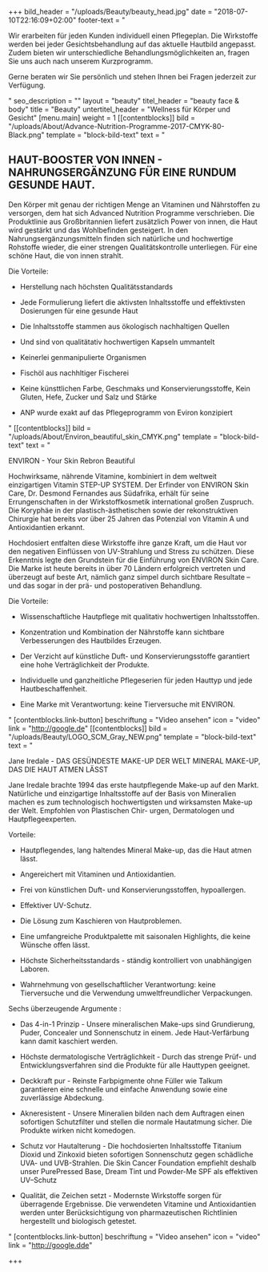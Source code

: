 +++
bild_header = "/uploads/Beauty/beauty_head.jpg"
date = "2018-07-10T22:16:09+02:00"
footer-text = "<p>Wir erarbeiten für jeden Kunden individuell einen Pflegeplan. Die Wirkstoffe werden bei jeder Gesichtsbehandlung auf das aktuelle Hautbild angepasst. Zudem bieten wir unterschiedliche Behandlungsmöglichkeiten an, fragen Sie uns auch nach unserem Kurzprogramm. </p><p>Gerne beraten wir Sie persönlich und stehen Ihnen bei Fragen jederzeit zur Verfügung.</p>"
seo_description = ""
layout = "beauty"
titel_header = "beauty face & body"
title = "Beauty"
untertitel_header = "Wellness für Körper und Gesicht"
[menu.main]
weight = 1
[[contentblocks]]
bild = "/uploads/About/Advance-Nutrition-Programme-2017-CMYK-80-Black.png"
template = "block-bild-text"
text = "<h2>HAUT-BOOSTER VON INNEN - NAHRUNGSERGÄNZUNG FÜR EINE RUNDUM GESUNDE HAUT.</h2><p>Den Körper mit genau der richtigen Menge an Vitaminen und Nährstoffen zu versorgen, dem hat sich Advanced Nutrition Programme verschrieben. Die Produktlinie aus Großbritannien liefert zusätzlich Power von innen, die Haut wird gestärkt und das Wohlbefinden gesteigert. In den Nahrungsergänzungsmitteln finden sich natürliche und hochwertige Rohstoffe wieder, die einer strengen Qualitätskontrolle unterliegen. Für eine schöne Haut, die von innen strahlt.</p><p>Die Vorteile:</p><ul><li><p>Herstellung nach höchsten Qualitätsstandards</p></li><li><p>Jede Formulierung liefert die aktivsten Inhaltsstoffe und effektivsten Dosierungen für eine gesunde Haut</p></li><li><p>Die Inhaltsstoffe stammen aus ökologisch nachhaltigen Quellen</p></li><li><p>Und sind von qualitätativ hochwertigen Kapseln ummantelt</p></li><li><p>Keinerlei genmanipulierte Organismen</p></li><li><p>Fischöl aus nachhltiger Fischerei</p></li><li><p>Keine künsttlichen Farbe, Geschmaks und Konservierungsstoffe, Kein Gluten, Hefe, Zucker und Salz und Stärke</p></li><li><p>ANP wurde exakt auf das Pflegeprogramm von Eviron konzipiert</p></li></ul>"
[[contentblocks]]
bild = "/uploads/About/Environ_beautiful_skin_CMYK.png"
template = "block-bild-text"
text = "<p>ENVIRON - Your Skin Rebron Beautiful</p><p>Hochwirksame, nährende Vitamine, kombiniert in dem weltweit einzigartigen Vitamin STEP-UP SYSTEM. Der Erfinder von ENVIRON Skin Care, Dr. Desmond Fernandes aus Südafrika, erhält für seine Errungenschaften in der Wirkstoffkosmetik international großen Zuspruch. Die Koryphäe in der plastisch-ästhetischen sowie der rekonstruktiven Chirurgie hat bereits vor über 25 Jahren das Potenzial von Vitamin A und Antioxidantien erkannt.</p><p>Hochdosiert entfalten diese Wirkstoffe ihre ganze Kraft, um die Haut vor den negativen Einflüssen von UV-Strahlung und Stress zu schützen. Diese Erkenntnis legte den Grundstein für die Einführung von ENVIRON Skin Care. Die Marke ist heute bereits in über 70 Ländern erfolgreich vertreten und überzeugt auf beste Art, nämlich ganz simpel durch sichtbare Resultate – und das sogar in der prä- und postoperativen Behandlung.</p><p>Die Vorteile:</p><ul><li><p>Wissenschaftliche Hautpflege mit qualitativ hochwertigen Inhaltsstoffen. </p></li><li><p>Konzentration und Kombination der Nährstoffe kann sichtbare Verbesserungen des Hautbildes Erzeugen.</p></li><li><p>Der Verzicht auf künstliche Duft- und Konservierungsstoffe garantiert eine hohe Verträglichkeit der Produkte.</p></li><li><p>Individuelle und ganzheitliche Pflegeserien für jeden Hauttyp und jede Hautbeschaffenheit.</p></li><li><p>Eine Marke mit Verantwortung: keine Tierversuche mit ENVIRON.</p></li></ul>"
[contentblocks.link-button]
beschriftung = "Video ansehen"
icon = "video"
link = "http://google.de"
[[contentblocks]]
bild = "/uploads/Beauty/LOGO_SCM_Gray_NEW.png"
template = "block-bild-text"
text = "<p>Jane Iredale - DAS GESÜNDESTE MAKE-UP DER WELT MINERAL MAKE-UP, DAS DIE HAUT ATMEN LÄSST</p><p>Jane Iredale brachte 1994 das erste hautpflegende Make-up auf den Markt. Natürliche und einzigartige Inhaltsstoffe auf der Basis von Mineralien machen es zum technologisch hochwertigsten und wirksamsten Make-up der Welt. Empfohlen von Plastischen Chir- urgen, Dermatologen und Hautpflegeexperten. </p><p>Vorteile:</p><ul><li><p>Hautpflegendes, lang haltendes Mineral Make-up, das die Haut atmen lässt.</p></li><li><p>Angereichert mit Vitaminen und Antioxidantien.</p></li><li><p>Frei von künstlichen Duft- und Konservierungsstoffen, hypoallergen.</p></li><li><p>Effektiver UV-Schutz.</p></li><li><p>Die Lösung zum Kaschieren von Hautproblemen.</p></li><li><p>Eine umfangreiche Produktpalette mit saisonalen Highlights, die keine Wünsche offen lässt.</p></li><li><p>Höchste Sicherheitsstandards - ständig kontrolliert von unabhängigen Laboren.</p></li><li><p>Wahrnehmung von gesellschaftlicher Verantwortung: keine Tierversuche und die Verwendung umweltfreundlicher Verpackungen. </p></li></ul><p>Sechs überzeugende Argumente : </p><ul><li><p>Das 4-in-1 Prinzip - Unsere mineralischen Make-ups sind Grundierung, Puder, Concealer und Sonnenschutz in einem. Jede Haut-Verfärbung kann damit kaschiert werden. </p></li><li><p>Höchste dermatologische Verträglichkeit - Durch das strenge Prüf- und Entwicklungsverfahren sind die Produkte für alle Hauttypen geeignet. </p></li><li><p>Deckkraft pur - Reinste Farbpigmente ohne Füller wie Talkum garantieren eine schnelle und einfache Anwendung sowie eine zuverlässige Abdeckung. </p></li><li><p>Akneresistent - Unsere Mineralien bilden nach dem Auftragen einen sofortigen Schutzfilter und stellen die normale Hautatmung sicher. Die Produkte wirken nicht komedogen. </p></li><li><p>Schutz vor Hautalterung - Die hochdosierten Inhaltsstoffe Titanium Dioxid und Zinkoxid bieten sofortigen Sonnenschutz gegen schädliche UVA- und UVB-Strahlen. Die Skin Cancer Foundation empfiehlt deshalb unser PurePressed Base, Dream Tint und Powder-Me SPF als effektiven UV–Schutz </p></li><li><p>Qualität, die Zeichen setzt - Modernste Wirkstoffe sorgen für überragende Ergebnisse. Die verwendeten Vitamine und Antioxidantien werden unter Berücksichtigung von pharmazeutischen Richtlinien hergestellt und biologisch getestet. </p></li></ul>"
[contentblocks.link-button]
beschriftung = "Video ansehen"
icon = "video"
link = "http://google.dde"

+++
